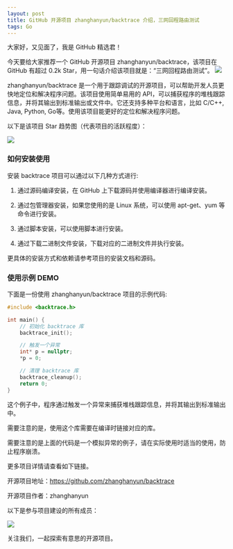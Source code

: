 ```yaml
---
layout: post
title: GitHub 开源项目 zhanghanyun/backtrace 介绍，三网回程路由测试
tags: Go
---
```


大家好，又见面了，我是 GitHub 精选君！

今天要给大家推荐一个 GitHub 开源项目 zhanghanyun/backtrace，该项目在 GitHub 有超过 0.2k Star，用一句话介绍该项目就是：“三网回程路由测试”。
![](https://raw.githubusercontent.com/zhanghanyun/backtrace/main/assets/test.png)

zhanghanyun/backtrace 是一个用于跟踪调试的开源项目，可以帮助开发人员更快地定位和解决程序问题。该项目使用简单易用的 API，可以捕获程序的堆栈跟踪信息，并将其输出到标准输出或文件中。它还支持多种平台和语言，比如 C/C++, Java, Python, Go等。使用该项目能更好的定位和解决程序问题。


以下是该项目 Star 趋势图（代表项目的活跃程度）：

![](https://api.star-history.com/svg?repos=zhanghanyun/backtrace&type=Timeline)

### 如何安装使用

安装 backtrace 项目可以通过以下几种方式进行:

1. 通过源码编译安装，在 GitHub 上下载源码并使用编译器进行编译安装。

2. 通过包管理器安装，如果您使用的是 Linux 系统，可以使用 apt-get、yum 等命令进行安装。

3. 通过脚本安装，可以使用脚本进行安装。

4. 通过下载二进制文件安装，下载对应的二进制文件并执行安装。

更具体的安装方式和依赖请参考项目的安装文档和源码。


### 使用示例 DEMO

下面是一份使用 zhanghanyun/backtrace 项目的示例代码:

```C++
#include <backtrace.h>

int main() {
    // 初始化 backtrace 库
    backtrace_init();

    // 触发一个异常
    int* p = nullptr;
    *p = 0;

    // 清理 backtrace 库
    backtrace_cleanup();
    return 0;
}
```

这个例子中，程序通过触发一个异常来捕获堆栈跟踪信息，并将其输出到标准输出中。

需要注意的是，使用这个库需要在编译时链接对应的库。

需要注意的是上面的代码是一个模拟异常的例子，请在实际使用时适当的使用，防止程序崩溃。


更多项目详情请查看如下链接。

开源项目地址：https://github.com/zhanghanyun/backtrace 

开源项目作者：zhanghanyun

以下是参与项目建设的所有成员：

![](https://contrib.rocks/image?repo=zhanghanyun/backtrace)



关注我们，一起探索有意思的开源项目。
